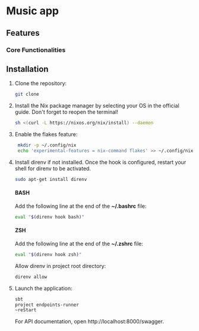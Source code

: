 # Music app

## Features

### Core Functionalities

## Installation

1. Clone the repository:
   ```bash
   git clone 
   ```
2. Install the Nix package manager by selecting your OS in the official guide. Don't forget to reopen the terminal!
   ```bash
   sh <(curl -L https://nixos.org/nix/install) --daemon
   ```
3. Enable the flakes feature:
   ```bash
    mkdir -p ~/.config/nix
    echo 'experimental-features = nix-command flakes' >> ~/.config/nix/nix.conf
   ```
4. Install direnv if not installed. Once the hook is configured, restart your shell for direnv to be activated.

    ```bash
    sudo apt-get install direnv
    ```
   #### BASH

   Add the following line at the end of the **~/.bashrc** file:
   ```bash
   eval "$(direnv hook bash)"
   ```

   #### ZSH

   Add the following line at the end of the **~/.zshrc** file:
   ```bash
   eval "$(direnv hook zsh)"
   ```
   Allow direnv in project root directory:
    ```bash
    direnv allow
    ```
4. Launch the application:
    ```bash
    sbt
    project endpoints-runner
    ~reStart
    ```

   For API documentation, open http://localhost:8000/swagger.


